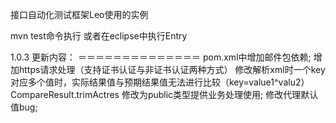 接口自动化测试框架Leo使用的实例

mvn test命令执行 或者在eclipse中执行Entry 

1.0.3 更新内容：
＝＝＝＝＝＝＝＝＝＝＝＝＝＝
pom.xml中增加邮件包依赖;
增加https请求处理（支持证书认证与非证书认证两种方式）
修改解析xml时一个key对应多个值时，实际结果值与预期结果值无法进行比较（key=value1^valu2）
CompareResult.trimActres 修改为public类型提供业务处理使用;
修改代理默认值bug;